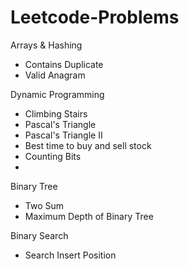# Leetcode-Problems

Arrays & Hashing
 - Contains Duplicate
 - Valid Anagram

Dynamic Programming 
 - Climbing Stairs
 - Pascal's Triangle
 - Pascal's Triangle II
 - Best time to buy and sell stock
 - Counting Bits
 -    

Binary Tree
 - Two Sum
 - Maximum Depth of Binary Tree

Binary Search
 - Search Insert Position
